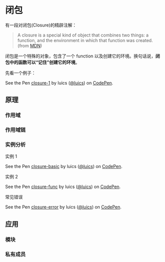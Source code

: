 # 闭包

有一段对闭包(Closure)的精辟注解：

> A closure is a special kind of object that combines two things: a function, and the environment in which that function was created.  (from [MDN](https://developer.mozilla.org/en-US/docs/Web/JavaScript/Closures#Closure))

闭包是一个特殊的对象，包含了一个 function 以及创建它的环境。换句话说，**闭包中的函数可以“记住”创建它的环境**。

先看一个例子：

<p data-height="300" data-theme-id="0" data-slug-hash="LNKVLR" data-default-tab="js" data-user="luics" data-embed-version="2" class="codepen">See the Pen <a href="http://codepen.io/luics/pen/LNKVLR/">closure-1</a> by luics (<a href="http://codepen.io/luics">@luics</a>) on <a href="http://codepen.io">CodePen</a>.</p>
<script async src="//assets.codepen.io/assets/embed/ei.js"></script>

## 原理

### 作用域

### 作用域链

### 实例分析

实例 1

<p data-height="265" data-theme-id="0" data-slug-hash="jqjoBv" data-default-tab="js" data-user="luics" data-embed-version="2" class="codepen">See the Pen <a href="http://codepen.io/luics/pen/jqjoBv/">closure-basic</a> by luics (<a href="http://codepen.io/luics">@luics</a>) on <a href="http://codepen.io">CodePen</a>.</p>
<script async src="//assets.codepen.io/assets/embed/ei.js"></script>


实例 2

<p data-height="265" data-theme-id="0" data-slug-hash="VaJOaa" data-default-tab="js,result" data-user="luics" data-embed-version="2" class="codepen">See the Pen <a href="http://codepen.io/luics/pen/VaJOaa/">closure-func</a> by luics (<a href="http://codepen.io/luics">@luics</a>) on <a href="http://codepen.io">CodePen</a>.</p>
<script async src="//assets.codepen.io/assets/embed/ei.js"></script>


常见错误

<p data-height="265" data-theme-id="0" data-slug-hash="KzjLvr" data-default-tab="js,result" data-user="luics" data-embed-version="2" class="codepen">See the Pen <a href="http://codepen.io/luics/pen/KzjLvr/">closure-error</a> by luics (<a href="http://codepen.io/luics">@luics</a>) on <a href="http://codepen.io">CodePen</a>.</p>
<script async src="//assets.codepen.io/assets/embed/ei.js"></script>

## 应用

### 模块

### 私有成员
